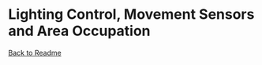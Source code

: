 # Lighting Control, Movement Sensors and Area Occupation

[Back to Readme](https://github.com/wellsy57/Home-Assistant-Project/blob/master/README.md)
